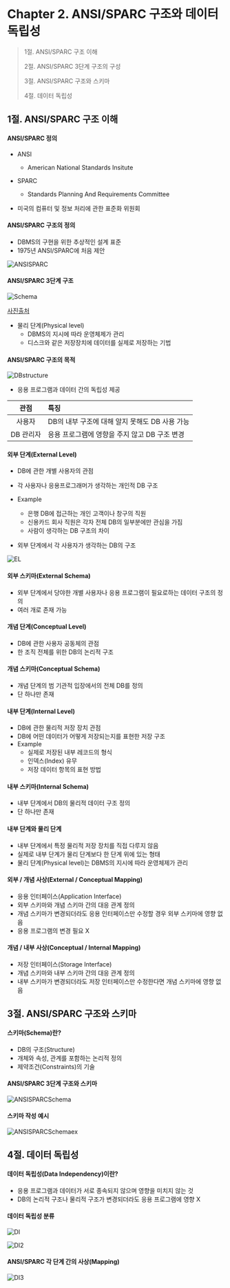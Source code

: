 # Chapter 2. ANSI/SPARC 구조와 데이터 독립성

> 1절. ANSI/SPARC 구조 이해
>
> 2절. ANSI/SPARC 3단계 구조의 구성
>
> 3절. ANSI/SPARC 구조와 스키마
>
> 4절. 데이터 독립성

## 1절. ANSI/SPARC 구조 이해
#### ANSI/SPARC 정의
* ANSI
    * American National Standards Insitute
* SPARC
    * Standards Planning And Requirements Committee

* 미국의 컴퓨터 및 정보 처리에 관한 표준화 위원회

#### ANSI/SPARC 구조의 정의
* DBMS의 구현을 위한 추상적인 설계 표준
* 1975년 ANSI/SPARC에 처음 제안

![ANSISPARC](https://github.com/BangYunseo/TIL/blob/main/ComputerScience/DataBase/Image/ch02/ANSISPARC.png)

#### ANSI/SPARC 3단계 구조

![Schema](https://github.com/BangYunseo/TIL/blob/main/ComputerScience/DataBase/Image/ch02/Schema.PNG)

[사진출처](https://velog.io/@yyeongjin/%EB%8D%B0%EC%9D%B4%ED%84%B0-%EB%B2%A0%EC%9D%B4%EC%8A%A4-ANSISPARC-%EA%B5%AC%EC%A1%B0)

* 물리 단계(Physical level)
    * DBMS의 지시에 따라 운영체제가 관리
    * 디스크와 같은 저장장치에 데이터를 실제로 저장하는 기법

#### ANSI/SPARC 구조의 목적

![DBstructure](https://github.com/BangYunseo/TIL/blob/main/ComputerScience/DataBase/Image/ch02/DBstructure.PNG)

* 응용 프로그램과 데이터 간의 독립성 제공

|관점|특징|
|:---:|:---|
|사용자|DB의 내부 구조에 대해 알지 못해도 DB 사용 가능|
|DB 관리자|응용 프로그램에 영향을 주지 않고 DB 구조 변경|

#### 외부 단계(External Level)
* DB에 관한 개별 사용자의 관점
* 각 사용자나 응용프로그래머가 생각하는 개인적 DB 구조
* Example
    * 은행 DB에 접근하는 개인 고객이나 창구의 직원
    * 신용카드 회사 직원은 각자 전체 DB의 일부분에만 관심을 가짐
    * 사람이 생각하는 DB 구조의 차이

* 외부 단계에서 각 사용자가 생각하는 DB의 구조

![EL](https://github.com/BangYunseo/TIL/blob/main/ComputerScience/DataBase/Image/ch02/EL.PNG)

#### 외부 스키마(External Schema)
* 외부 단계에서 당야한 개별 사용자나 응용 프로그램이 필요로하는 데이터 구조의 정의
* 여러 개로 존재 가능

#### 개념 단계(Conceptual Level)
* DB에 관한 사용자 공동체의 관점
* 한 조직 전체를 위한 DB의 논리적 구조

#### 개념 스키마(Conceptual Schema)
* 개념 단계의 범 기관적 입장에서의 전체 DB를 정의
* 단 하나만 존재

#### 내부 단계(Internal Level)
* DB에 관한 물리적 저장 장치 관점
* DB에 어떤 데이터가 어떻게 저장되는지를 표현한 저장 구조
* Example
    * 실제로 저장된 내부 레코드의 형식
    * 인덱스(Index) 유무
    * 저장 데이터 항목의 표현 방법

#### 내부 스키마(Internal Schema)
* 내부 단계에서 DB의 물리적 데이터 구조 정의
* 단 하나만 존재

#### 내부 단계와 물리 단계
* 내부 단계에서 특정 물리적 저장 장치를 직접 다루지 않음
* 실제로 내부 단계가 물리 단계보다 한 단계 위에 있는 형태
* 물리 단계(Physical level)는 DBMS의 지시에 따라 운영체제가 관리

#### 외부 / 개념 사상(External / Conceptual Mapping)
* 응용 인터페이스(Application Interface)
* 외부 스키마와 개념 스키마 간의 대응 관계 정의
* 개념 스키마가 변경되더라도 응용 인터페이스만 수정할 경우 외부 스키마에 영향 없음
* 응용 프로그램의 변경 필요 X

#### 개념 / 내부 사상(Conceptual / Internal Mapping)
* 저장 인터페이스(Storage Interface)
* 개념 스키마와 내부 스키마 간의 대응 관계 정의
* 내부 스키마가 변경되더라도 저장 인터페이스만 수정한다면 개념 스키마에 영향 없음

## 3절. ANSI/SPARC 구조와 스키마
#### 스키마(Schema)란?
* DB의 구조(Structure)
* 개체와 속성, 관계를 포함하는 논리적 정의
* 제약조건(Constraints)의 기술

#### ANSI/SPARC 3단계 구조와 스키마

![ANSISPARCSchema](https://github.com/BangYunseo/TIL/blob/main/ComputerScience/DataBase/Image/ch02/ANSISPARCSchema.png)

#### 스키마 작성 예시

![ANSISPARCSchemaex](https://github.com/BangYunseo/TIL/blob/main/ComputerScience/DataBase/Image/ch02/ANSISPARCSchemaex.png)

## 4절. 데이터 독립성
#### 데이터 독립성(Data Independency)이란?
* 응용 프로그램과 데이터가 서로 종속되지 않으며 영향을 미치지 않는 것
* DB의 논리적 구조나 물리적 구조가 변경되더라도 응용 프로그램에 영향 X

#### 데이터 독립성 분류

![DI](https://github.com/BangYunseo/TIL/blob/main/ComputerScience/DataBase/Image/ch02/DI.PNG)

![DI2](https://github.com/BangYunseo/TIL/blob/main/ComputerScience/DataBase/Image/ch02/DI2.PNG)

#### ANSI/SPARC 각 단계 간의 사상(Mapping)

![DI3](https://github.com/BangYunseo/TIL/blob/main/ComputerScience/DataBase/Image/ch02/DI3.PNG)


